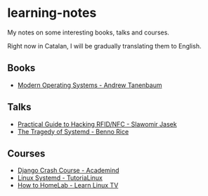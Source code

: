 # learning-notes

My notes on some interesting books, talks and courses.

Right now in Catalan, I will be gradually translating them to English.

## Books

- [Modern Operating Systems - Andrew Tanenbaum](https://github.com/albertcanales/learning-notes/blob/main/books/modern-operating-systems.md)

## Talks

- [Practical Guide to Hacking RFID/NFC - Slawomir Jasek](https://github.com/albertcanales/learning-notes/blob/main/talks/practical-guide-rfid-nfc.md)
- [The Tragedy of Systemd - Benno Rice](https://github.com/albertcanales/learning-notes/blob/main/talks/tragedy-of-systemd.md)

## Courses

- [Django Crash Course - Academind](https://github.com/albertcanales/learning-notes/blob/main/courses/django-crash-course.md)
- [Linux Systemd - TutoriaLinux](https://github.com/albertcanales/learning-notes/blob/main/courses/linux-systemd.md)
- [How to HomeLab - Learn Linux TV](https://github.com/albertcanales/learning-notes/blob/main/courses/how-to-homelab.md)
